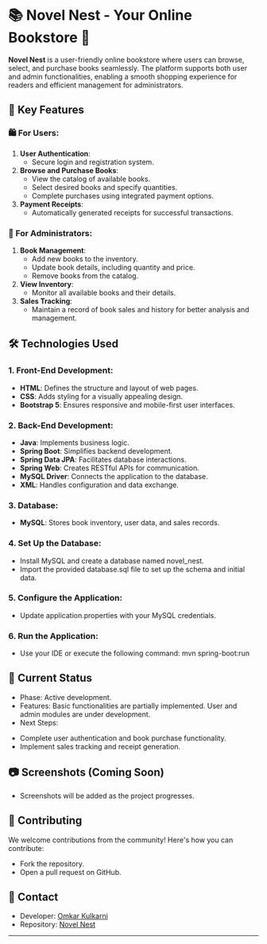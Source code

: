 # 📚 Novel Nest - Your Online Bookstore 🛒

**Novel Nest** is a user-friendly online bookstore where users can browse, select, and purchase books seamlessly. The platform supports both user and admin functionalities, enabling a smooth shopping experience for readers and efficient management for administrators.


## 🌟 Key Features

### 🛍️ For Users:
1. **User Authentication**:
   - Secure login and registration system.
2. **Browse and Purchase Books**:
   - View the catalog of available books.
   - Select desired books and specify quantities.
   - Complete purchases using integrated payment options.
3. **Payment Receipts**:
   - Automatically generated receipts for successful transactions.

### 🔧 For Administrators:
1. **Book Management**:
   - Add new books to the inventory.
   - Update book details, including quantity and price.
   - Remove books from the catalog.
2. **View Inventory**:
   - Monitor all available books and their details.
3. **Sales Tracking**:
   - Maintain a record of book sales and history for better analysis and management.


## 🛠️ Technologies Used

### 1. Front-End Development:
- **HTML**: Defines the structure and layout of web pages.
- **CSS**: Adds styling for a visually appealing design.
- **Bootstrap 5**: Ensures responsive and mobile-first user interfaces.

### 2. Back-End Development:
- **Java**: Implements business logic.
- **Spring Boot**: Simplifies backend development.
- **Spring Data JPA**: Facilitates database interactions.
- **Spring Web**: Creates RESTful APIs for communication.
- **MySQL Driver**: Connects the application to the database.
- **XML**: Handles configuration and data exchange.

### 3. Database:
- **MySQL**: Stores book inventory, user data, and sales records.

### 4. Set Up the Database:

* Install MySQL and create a database named novel_nest.
* Import the provided database.sql file to set up the schema and initial data.

### 5. Configure the Application:

* Update application.properties with your MySQL credentials.

### 6. Run the Application:

* Use your IDE or execute the following command:
mvn spring-boot:run


## 📝 Current Status
* Phase: Active development.
* Features: Basic functionalities are partially implemented. User and admin modules are under development.
* Next Steps:
- Complete user authentication and book purchase functionality.
- Implement sales tracking and receipt generation.

  
## 📷 Screenshots (Coming Soon)
* Screenshots will be added as the project progresses.


## 🤝 Contributing
We welcome contributions from the community! Here's how you can contribute:

* Fork the repository.
* Open a pull request on GitHub.

## 💬 Contact
* Developer: [Omkar Kulkarni](https://github.com/omkarkulkarni2704)
* Repository: [Novel Nest](https://github.com/omkarkulkarni2704/NovelNest)

---
